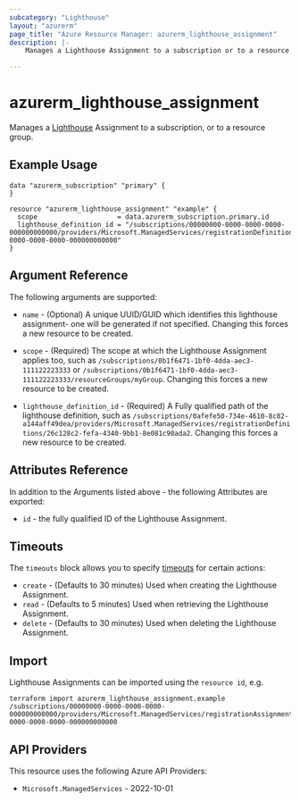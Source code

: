 ```yaml
---
subcategory: "Lighthouse"
layout: "azurerm"
page_title: "Azure Resource Manager: azurerm_lighthouse_assignment"
description: |-
    Manages a Lighthouse Assignment to a subscription or to a resource group.

---
```


# azurerm_lighthouse_assignment

Manages a [Lighthouse](https://docs.microsoft.com/azure/lighthouse) Assignment to a subscription, or to a resource group.

## Example Usage

```hcl
data "azurerm_subscription" "primary" {
}

resource "azurerm_lighthouse_assignment" "example" {
  scope                    = data.azurerm_subscription.primary.id
  lighthouse_definition_id = "/subscriptions/00000000-0000-0000-0000-000000000000/providers/Microsoft.ManagedServices/registrationDefinitions/00000000-0000-0000-0000-000000000000"
}
```

## Argument Reference

The following arguments are supported:

* `name` - (Optional) A unique UUID/GUID which identifies this lighthouse assignment- one will be generated if not specified. Changing this forces a new resource to be created.

* `scope` - (Required) The scope at which the Lighthouse Assignment applies too, such as `/subscriptions/0b1f6471-1bf0-4dda-aec3-111122223333` or `/subscriptions/0b1f6471-1bf0-4dda-aec3-111122223333/resourceGroups/myGroup`. Changing this forces a new resource to be created.

* `lighthouse_definition_id` - (Required) A Fully qualified path of the lighthouse definition, such as `/subscriptions/0afefe50-734e-4610-8c82-a144aff49dea/providers/Microsoft.ManagedServices/registrationDefinitions/26c128c2-fefa-4340-9bb1-8e081c90ada2`. Changing this forces a new resource to be created.

## Attributes Reference

In addition to the Arguments listed above - the following Attributes are exported:

* `id` - the fully qualified ID of the Lighthouse Assignment.

## Timeouts

The `timeouts` block allows you to specify [timeouts](https://developer.hashicorp.com/terraform/language/resources/configure#define-operation-timeouts) for certain actions:

* `create` - (Defaults to 30 minutes) Used when creating the Lighthouse Assignment.
* `read` - (Defaults to 5 minutes) Used when retrieving the Lighthouse Assignment.
* `delete` - (Defaults to 30 minutes) Used when deleting the Lighthouse Assignment.

## Import

Lighthouse Assignments can be imported using the `resource id`, e.g.

```shell
terraform import azurerm_lighthouse_assignment.example /subscriptions/00000000-0000-0000-0000-000000000000/providers/Microsoft.ManagedServices/registrationAssignments/00000000-0000-0000-0000-000000000000
```

## API Providers
<!-- This section is generated, changes will be overwritten -->
This resource uses the following Azure API Providers:

* `Microsoft.ManagedServices` - 2022-10-01
